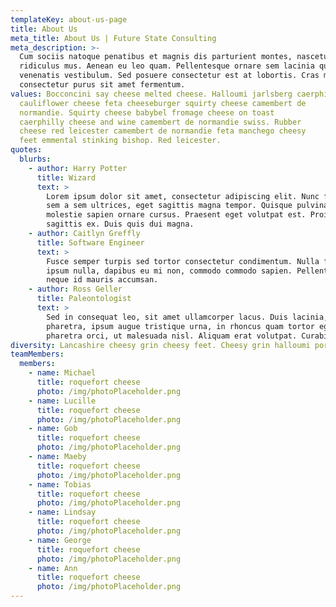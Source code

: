 ```yaml
---
templateKey: about-us-page
title: About Us
meta_title: About Us | Future State Consulting
meta_description: >-
  Cum sociis natoque penatibus et magnis dis parturient montes, nascetur
  ridiculus mus. Aenean eu leo quam. Pellentesque ornare sem lacinia quam
  venenatis vestibulum. Sed posuere consectetur est at lobortis. Cras mattis
  consectetur purus sit amet fermentum.
values: Bocconcini say cheese melted cheese. Halloumi jarlsberg caerphilly
  cauliflower cheese feta cheeseburger squirty cheese camembert de
  normandie. Squirty cheese babybel fromage cheese on toast
  caerphilly cheese and wine camembert de normandie swiss. Rubber
  cheese red leicester camembert de normandie feta manchego cheesy
  feet emmental stinking bishop. Red leicester.
quotes:
  blurbs:
    - author: Harry Potter
      title: Wizard
      text: >
        Lorem ipsum dolor sit amet, consectetur adipiscing elit. Nunc finibus
        sem a sem ultrices, eget sagittis magna tempor. Quisque pulvinar lorem
        molestie sapien ornare cursus. Praesent eget volutpat est. Proin at
        sagittis ex. Duis quis dui magna.
    - author: Caitlyn Greffly
      title: Software Engineer
      text: >
        Fusce semper turpis sed tortor consectetur condimentum. Nulla facilisi. Nam
        ipsum nulla, dapibus eu mi non, commodo commodo sapien. Pellentesque luctus
        neque id mauris accumsan.
    - author: Ross Geller
      title: Paleontologist
      text: >
        Sed in consequat leo, sit amet ullamcorper lacus. Duis lacinia, metus vitae sollicitudin
        pharetra, ipsum augue tristique urna, in rhoncus quam tortor eget sem. Maecenas eu
        pharetra orci, ut malesuada nisl. Aliquam erat volutpat. Curabitur egestas eros tincidunt.
diversity: Lancashire cheesy grin cheesy feet. Cheesy grin halloumi port-salut cheese on toast gouda dolcelatte everyone loves pecorino. Bocconcini roquefort cheese on toast cheese triangles cheeseburger taleggio cut the cheese mascarpone. Emmental cheese and biscuits.
teamMembers:
  members:
    - name: Michael
      title: roquefort cheese
      photo: /img/photoPlaceholder.png
    - name: Lucille
      title: roquefort cheese
      photo: /img/photoPlaceholder.png
    - name: Gob
      title: roquefort cheese
      photo: /img/photoPlaceholder.png
    - name: Maeby
      title: roquefort cheese
      photo: /img/photoPlaceholder.png
    - name: Tobias
      title: roquefort cheese
      photo: /img/photoPlaceholder.png
    - name: Lindsay
      title: roquefort cheese
      photo: /img/photoPlaceholder.png
    - name: George
      title: roquefort cheese
      photo: /img/photoPlaceholder.png
    - name: Ann
      title: roquefort cheese
      photo: /img/photoPlaceholder.png
---
```

